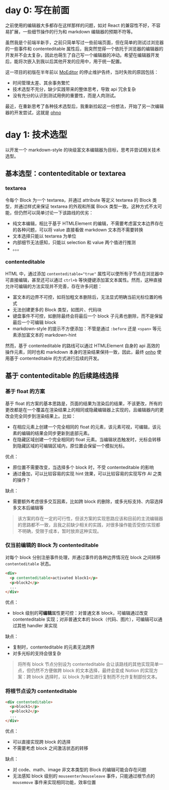 # day 0: 写在前面

之前使用的编辑器大多都存在这样那样的问题，如对 React 的兼容性不好，不容易扩展，一些细节操作的行为和 markdown 编辑器的预期不符等。

虽然我是个前端半新手，之前只简单写过一些前端页面，但在简单的测试过浏览器的一些事件和 contenteditable 属性后，我突然觉得一个依托于浏览器的编辑器的开发并不会太复杂，因此也萌生了自己写一个编辑器的冲动。希望在编辑器开发后，能将次嵌入到我以后其他开发的应用中，用于统一配置。

这一项目的初版在半年前以 [MoEditor](https://github.com/spaced-all/MoEditor) 的停止维护告终，当时失败的原因包括：

- 时间管理太差、其余事务繁忙
- 技术选型不充分，缺少实践带来的整体思考，导致 api 冗余复杂
- 没有充分的认识到测试用例的重要性，而是人肉测试。

最近，在重新思考了各种技术选型后，我重新捡起这一份想法，开始了另一次编辑器的开发尝试，这就是 [ohno](https://github.com/sailist/ohno)

# day 1: 技术选型

以开发一个 markdown-style 的块级富文本编辑器为目标，思考并尝试相关技术选型。

## 基本选型：contenteditable or textarea

### textarea

令每个 Block 为一个 textarea，并通过 attribute 等定义 textarea 的 Block 类型，并通过样式来保证 textarea 的外观和所属 Block 类型一致。这种方式不太可能，但仍然可以简单讨论一下该路线的优劣：

- 纯文本编辑，相比于基于 HTMLElement 的编辑，不需要考虑富文本边界存在的各种问题，可以将 value 直接看做 markdown 文本而不需要转换
- 文本选择只能以 textarea 为单位
- 内部细节无法感知，只能以 selection 和 value 两个值进行推测
- 。。。

### contenteditable

HTML 中，通过添加 `contenteditable="true"` 属性可以使所有子节点在浏览器中可直接编辑，甚至还可以通过 `ctrl+b` 等快捷键添加富文本属性。然而，这种直接允许可编辑的方法实现并不完善，存在许多问题：

- 富文本的边界不可控，如将加粗文本删除后，无法显式明确当前光标位置的格式
- 无法创建更多的 Block 类型，如图片、代码块
- 键盘事件不可控，如删除最终会将最后一个 block 子元素也删除，而不是保留最后一个可编辑 block
- markdown-style 的提示不方便添加：不管是通过 `:before` 还是 `<span>` 等元素添加富文本的 markdown-hint

然而，基于 contenteditable 的路线可以通过 HTMLElement 自身的 api 高效的操作元素，同时也和 markdown 本身的渲染结果保持一致，因此，最终 [onho](https://github.com/sailist/ohno) 使用基于 contenteditable 的方式进行后续的开发。

## 基于 contenteditable 的后续路线选择

### 基于 float 的方案

基于 float 的方案的基本思路是，页面的结果为渲染后的结果，不该更改，所有的更改都是在一个覆盖在渲染结果上的相同或隐藏编辑器上实现的，且编辑器内的更改会完全同步到渲染结果上。比如：

- 在相应元素上创建一个完全相同的 float 的元素，该元素可视，可编辑，该元素的编辑的结果会同步更新到底部元素。
- 在隐藏区域创建一个完全相同的 float 元素。当编辑状态触发时，光标会转移到隐藏区域的可编辑区域内，原位置会保留一个模拟光标。

优点：

- 原位置不需要改变，当选择多个 block 时，不受 contenteditable 的影响
- 通过叠加，可以比较容易的实现 hint 效果，可以比较容易的实现写作 AI 之类的操作？

缺点：

- 需要额外考虑很多交互因素，比如跨 block 的删除，或多光标支持、内容选择多文本后编辑等

> 该方案的存在一定的可行性，但该方案的实现思路应该和目前的主流编辑器的思路都不一致，且我之前缺少相关的实践，对很多操作能否受控/实现都不明确，受限于成本，暂时放弃这种实现。

### 仅当前编辑的 Block 为 contenteditable

对每个 block 分别注册事件处理，并通过事件的各种边界情况在 block 之间转移 `contenteditable` 状态。

```html
<div>
  <p contenteditable>activated block1</p>
  <p>block2</p>
  ...
</div>
```

优点：

- block 级别的**可编辑**属性更可控：对普通文本 block，可编辑通过改变 contenteditable 实现；对非普通文本的 block（代码、图片），可编辑可以通过其他 handler 来实现

缺点：

- 复制时，contenteditable 的元素无法跨界
- 对多光标的支持会很复杂

> 将所有 block 节点分别设为 contenteditable 会让该路线的其他实现简单一点，但仍然不方便做跨 block 的文本选择，最终会变成 Notion 的实现方案：跨 block 选择时，以 block 为单位进行复制而不允许复制部份文本。

### 将根节点设为 contenteditable

```html
<div contenteditable>
  <p>block1</p>
  <p>block2</p>
  ...
</div>
```

优点：

- 可以直接实现跨 block 的选择
- 不需要考虑 block 之间激活状态的转移

缺点：

- 对 code、math、image 非文本类型的 Block 的编辑可能会存在问题
- 无法感知 block 级别的 `mouseenter`/`mouseleave` 事件，只能通过根节点的 `mousemove` 事件来实现相同功能，效率位置
